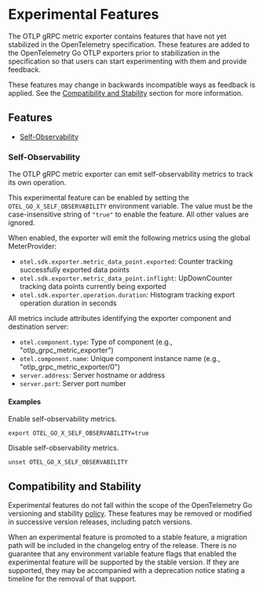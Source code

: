 # Experimental Features

The OTLP gRPC metric exporter contains features that have not yet stabilized in the OpenTelemetry specification.
These features are added to the OpenTelemetry Go OTLP exporters prior to stabilization in the specification so that users can start experimenting with them and provide feedback.

These features may change in backwards incompatible ways as feedback is applied.
See the [Compatibility and Stability](#compatibility-and-stability) section for more information.

## Features

- [Self-Observability](#self-observability)

### Self-Observability

The OTLP gRPC metric exporter can emit self-observability metrics to track its own operation.

This experimental feature can be enabled by setting the `OTEL_GO_X_SELF_OBSERVABILITY` environment variable.
The value must be the case-insensitive string of `"true"` to enable the feature.
All other values are ignored.

When enabled, the exporter will emit the following metrics using the global MeterProvider:

- `otel.sdk.exporter.metric_data_point.exported`: Counter tracking successfully exported data points
- `otel.sdk.exporter.metric_data_point.inflight`: UpDownCounter tracking data points currently being exported  
- `otel.sdk.exporter.operation.duration`: Histogram tracking export operation duration in seconds

All metrics include attributes identifying the exporter component and destination server:

- `otel.component.type`: Type of component (e.g., "otlp_grpc_metric_exporter")
- `otel.component.name`: Unique component instance name (e.g., "otlp_grpc_metric_exporter/0")
- `server.address`: Server hostname or address
- `server.port`: Server port number

#### Examples

Enable self-observability metrics.

```console
export OTEL_GO_X_SELF_OBSERVABILITY=true
```

Disable self-observability metrics.

```console
unset OTEL_GO_X_SELF_OBSERVABILITY
```

## Compatibility and Stability

Experimental features do not fall within the scope of the OpenTelemetry Go versioning and stability [policy](../../../../../../VERSIONING.md).
These features may be removed or modified in successive version releases, including patch versions.

When an experimental feature is promoted to a stable feature, a migration path will be included in the changelog entry of the release.
There is no guarantee that any environment variable feature flags that enabled the experimental feature will be supported by the stable version.
If they are supported, they may be accompanied with a deprecation notice stating a timeline for the removal of that support.
